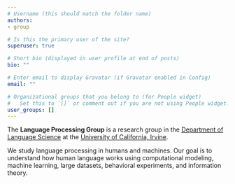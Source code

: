 ```yaml
---
# Username (this should match the folder name)
authors:
- group

# Is this the primary user of the site?
superuser: true

# Short bio (displayed in user profile at end of posts)
bio: ""

# Enter email to display Gravatar (if Gravatar enabled in Config)
email: ""

# Organizational groups that you belong to (for People widget)
#   Set this to `[]` or comment out if you are not using People widget.
user_groups: []
---
```


The **Language Processing Group** is a research group in the [Department of Language Science](https://langsci.uci.edu/) at the [University of California, Irvine](https://uci.edu/).

We study language processing in humans and machines.
Our goal is to understand how human language works using computational modeling, machine learning, large datasets, behavioral experiments, and information theory. 
